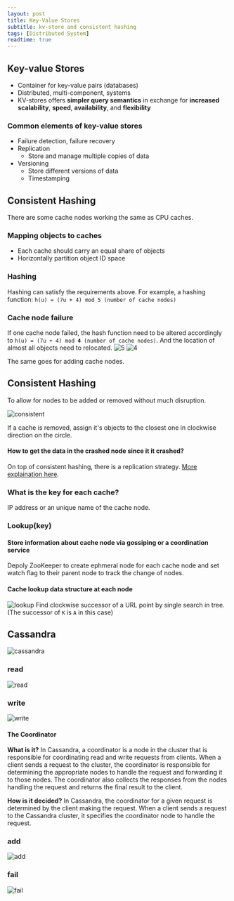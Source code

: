 ```yaml
---
layout: post
title: Key-Value Stores
subtitle: kv-store and consistent hashing
tags: [Distributed System]
readtime: true
---
```


## Key-value Stores
- Container for key-value pairs (databases)
- Distributed, multi-component, systems
- KV-stores offers **simpler query semantics** in exchange for **increased scalability**, **speed**, **availability**, and **flexibility**

### Common elements of key-value stores
- Failure detection, failure recovery
- Replication
  - Store and manage multiple copies of data
- Versioning
  - Store different versions of data
  - Timestamping
  
## Consistent Hashing
There are some cache nodes working the same as CPU caches.

### Mapping objects to caches
- Each cache should carry an equal share of objects
- Horizontally partition object ID space
  
### Hashing
Hashing can satisfy the requirements above. For example, a hashing function: `h(u) = (7u + 4) mod 5 (number of cache nodes)`

### Cache node failure
If one cache node failed, the hash function need to be altered accordingly to `h(u) = (7u + 4) mod `**`4`**` (number of cache nodes)`. And the location of almost all objects need to relocated.
![5](../assets/img/kv-stores/5.png)
![4](../assets/img/kv-stores/4.png)

The same goes for adding cache nodes.

## Consistent Hashing
To allow for nodes to be added or removed without much disruption.

![consistent](../assets/img/kv-stores/consistent.png)

If a cache is removed, assign it's objects to the closest one in clockwise direction on the circle.

#### How to get the data in the crashed node since it it crashed?
On top of consistent hashing, there is a replication strategy. [More explaination here](https://stackoverflow.com/a/51610782/10016317).

### What is the key for each cache?
IP address or an unique name of the cache node.

### Lookup(key)

#### Store information about cache node via gossiping or a coordination service
Depoly ZooKeeper to create ephmeral node for each cache node and set watch flag to their parent node to track the change of nodes.

#### Cache lookup data structure at each node
![lookup](../assets/img/kv-stores/lookup.png)
Find clockwise successor of a URL point by single search in tree. (The successor of `K` is `A` in this case)


## Cassandra
![cassandra](../assets/img/kv-stores/cassandra.png)

### read
![read](../assets/img/kv-stores/read.png)
### write
![write](../assets/img/kv-stores/write.png)
#### The Coordinator
**What is it?** In Cassandra, a coordinator is a node in the cluster that is responsible for coordinating read and write requests from clients. When a client sends a request to the cluster, the coordinator is responsible for determining the appropriate nodes to handle the request and forwarding it to those nodes. The coordinator also collects the responses from the nodes handling the request and returns the final result to the client.

**How is it decided?** In Cassandra, the coordinator for a given request is determined by the client making the request. When a client sends a request to the Cassandra cluster, it specifies the coordinator node to handle the request. 

### add
![add](../assets/img/kv-stores/add.png)

### fail
![fail](../assets/img/kv-stores/fail.png)